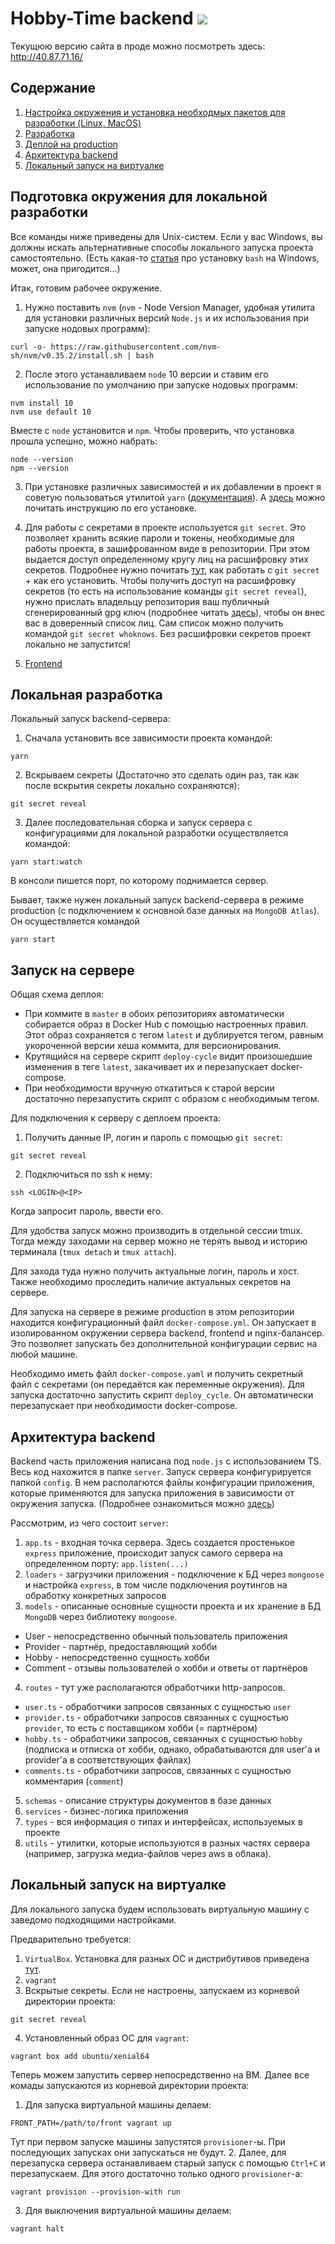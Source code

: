 # Hobby-Time backend ![](https://github.com/HobbyTaste/backend/workflows/tests/badge.svg)
Текущюю версию сайта в проде можно посмотреть здесь: http://40.87.71.16/

## Содержание
1. [Настройка окружения и установка необходмых пакетов для разработки (Linux, MacOS)](#settings-env)
2. [Разработка](#dev-rules)
3. [Деплой на production](#deploy)
4. [Архитектура backend](#backend)
5. [Локальный запуск на виртуалке](#vagrant)

<a name="settings-env"></a>

## Подготовка окружения для локальной разработки
Все команды ниже приведены для Unix-систем. Если у вас Windows, вы должны искать альтернативные способы локального запуска проекта самостоятельно. (Есть какая-то [статья](https://losst.ru/ustanovka-bash-v-windows-10) про установку `bash` на Windows, может, она пригодится...)


Итак, готовим рабочее окружение. 
1. Нужно поставить `nvm` (`nvm` - Node Version Manager, удобная утилита для установки различных версий `Node.js` и их использования при запуске нодовых программ):
```
curl -o- https://raw.githubusercontent.com/nvm-sh/nvm/v0.35.2/install.sh | bash
```
2. После этого устанавливаем `node` 10 версии и ставим его использование по умолчанию при запуске нодовых программ:
```
nvm install 10
nvm use default 10
```
Вместе c `node` установится и `npm`. Чтобы проверить, что установка прошла успешно, можно набрать:
```
node --version
npm --version
```
  
3. При установке различных зависимостей и их добавлении в проект я советую пользоваться утилитой `yarn` ([документация](https://yarnpkg.com/)). А [здесь](https://classic.yarnpkg.com/en/docs/install#debian-stable) можно почитать инструкцию по его установке.

4. Для работы с секретами в проекте используется `git secret`. Это позволяет хранить всякие пароли и токены, необходимые для работы проекта, в зашифрованном виде в репозитории. При этом выдается доступ определенному кругу лиц на расшифровку этих секретов. Подробнее нужно почитать [тут](https://git-secret.io/), как работать с `git secret` + как его установить. Чтобы получить доступ на расшифровку секретов (то есть на использование команды `git secret reveal`), нужно прислать владельцу репозитория ваш публичный сгенерированный gpg ключ (подробнее читать [здесь](https://help.github.com/en/github/authenticating-to-github/generating-a-new-gpg-key)), чтобы он внес вас в доверенный список лиц. Сам список можно получить командой `git secret whoknows`. Без расшифровки секретов проект локально не запустится!
2. [Frontend](#frontend)


<a name="dev-rules"></a>

## Локальная разработка
Локальный запуск backend-сервера:
1. Сначала установить все зависимости проекта командой:
```shell script
yarn 
```
2. Вскрываем секреты (Достаточно это сделать один раз, так как после вскрытия секреты локально сохраняются):
```
git secret reveal
```
3. Далее последовательная сборка и запуск сервера с конфигурациями для локальной разработки осуществляется командой:
```shell script
yarn start:watch
```
В консоли пишется порт, по которому поднимается сервер.

Бывает, также нужен локальный запуск backend-сервера в режиме production (c подключением к основной базе данных на `MongoDB Atlas`). Он осуществляется командой
```shell script
yarn start
```

<a name="deploy"></a>
## Запуск на сервере
Общая схема деплоя:
* При коммите в `master` в обоих репозиториях автоматически собирается образ в Docker Hub с помощью настроенных правил. Этот образ сохраняется с тегом `latest` и дублируется тегом, равным укороченной версии хеша коммита, для версионирования.
* Крутящийся на сервере скрипт `deploy-cycle` видит произошедшие изменения в теге `latest`, закачивает их и перезапускает docker-compose.
* При необходимости вручную откатиться к старой версии достаточно перезапустить скрипт с образом с необходимым тегом.

Для подключения к серверу с деплоем проекта:
1. Получить данные IP, логин и пароль с помощью `git secret`:
``` shell script
git secret reveal
```
2. Подключиться по ssh к нему:
``` shell script
ssh <LOGIN>@<IP>
```
  Когда запросит пароль, ввести его.

Для удобства запуск можно производить в отдельной сессии tmux. Тогда между заходами на сервер можно не терять вывод и историю терминала (`tmux detach` и `tmux attach`).

Для захода туда нужно получить актуальные логин, пароль и хост. Также необходимо проследить наличие актуальных секретов на сервере.

Для запуска на сервере в режиме production в этом репозитории находится конфигурационный файл `docker-compose.yml`. Он запускает в изолированном окружении сервера backend, frontend и nginx-балансер. Это позволяет запускать без дополнительной конфигурации сервис на любой машине.

Необходимо иметь файл `docker-compose.yaml` и получить секретный файл с секретами (он передаётся как переменные окружения). Для запуска достаточно запустить скрипт `deploy_cycle`. Он автоматически перезапускает при необходимости docker-compose.

<a name="backend"></a>

## Архитектура backend
Backend часть приложения написана под `node.js` с использованием TS. Весь код нахожится в папке `server`. Запуск сервера конфигурируется папкой `config`. В нем располагются файлы конфигурации приложения, которые применяются для запуска приложения в зависимости от окружения запуска. (Подробнее ознакомиться можно [здесь](https://www.npmjs.com/package/config))

Рассмотрим, из чего состоит `server`:
1. `app.ts` - входная точка сервера. Здесь создается простенькое `express` приложение, происходит запуск самого сервера на определенном порту: `app.listen(...)`
2. `loaders` - загрузчики приложения - подключение к БД через `mongoose` и настройка `express`, в том числе подключения роутингов на обработку конкретных запросов
3. `models` - описанные основные сущности проекта и их хранение в БД `MongoDB` через библиотеку `mongoose`.
- User - непосредственно обычный пользователь приложения
- Provider - партнёр, предоставляющий хобби
- Hobby - непосредственно сущность хобби
- Comment - отзывы пользователей о хобби и ответы от партнёров
4. `routes` - тут уже располагаются обработчики http-запросов.
- `user.ts` - обработчики запросов связанных с сущностью `user`
- `provider.ts` - обработчики запросов связанных с сущностью `provider`, то есть с поставщиком хобби (= партнёром)
- `hobby.ts` - обработчики запросов, связанных с сущностью `hobby` (подписка и отписка от хобби, однако, обрабатываются для user'a и provider'а в соответствующих файлах)
- `comments.ts` - обработчики запросов, связанных с сущностью комментария (`comment`)
5. `schemas` - описание структуры документов в базе данных
6. `services` - бизнес-логика приложения
7. `types` - вся информация о типах и интерфейсах, используемых в проекте
8. `utils` - утилитки, которые используются в разных частях сервера (например, загрузка медиа-файлов через aws в облака).


<a name="vagrant"></a>

## Локальный запуск на виртуалке
Для локального запуска будем использовать виртуальную машину с заведомо подходящими настройками.

Предварительно требуется:
1. `VirtualBox`. Установка для разных ОС и дистрибутивов приведена [тут](https://www.virtualbox.org/wiki/Downloads).
2. `vagrant`
3. Вскрытые секреты. Если не настроены, запускаем из корневой директории проекта:
```shell script
git secret reveal
```
4. Установленный образ ОС для `vagrant`:
```shell script
vagrant box add ubuntu/xenial64
```

Теперь можем запустить сервер непосредственно на ВМ. Далее все комады запускаются из корневой директории проекта:
1. Для запуска виртуальной машины делаем:
```shell script
FRONT_PATH=/path/to/front vagrant up
```
Тут при первом запуске машины запустятся `provisioner`-ы. При последующих запусках они запускаться не будут.
2. Далее, для перезапуска сервера останавливаем старый запуск с помощью `Ctrl+C` и перезапускаем. Для этого достаточно только одного `provisioner`-а:
```shell script
vagrant provision --provision-with run
```
3. Для выключения виртуальной машины делаем:
``` shell script
vagrant halt
```
